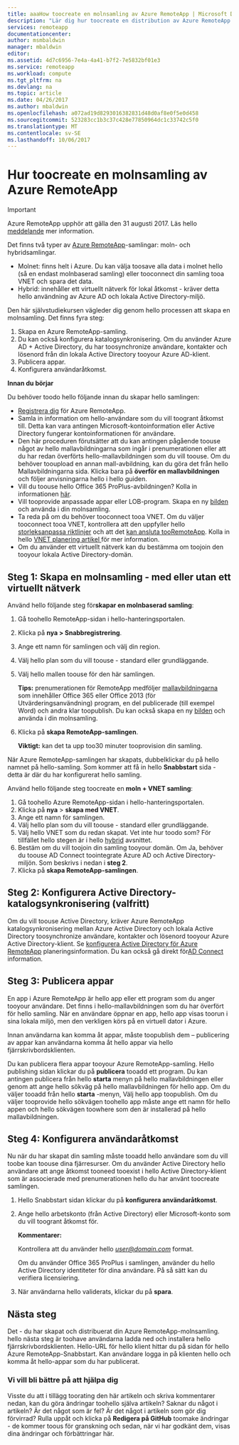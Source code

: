 ```yaml
---
title: aaaHow toocreate en molnsamling av Azure RemoteApp | Microsoft Docs
description: "Lär dig hur toocreate en distribution av Azure RemoteApp som sparar data i hello Azure-molnet."
services: remoteapp
documentationcenter: 
author: msmbaldwin
manager: mbaldwin
editor: 
ms.assetid: 4d7c6956-7e4a-4a41-b7f2-7e5832bf01e3
ms.service: remoteapp
ms.workload: compute
ms.tgt_pltfrm: na
ms.devlang: na
ms.topic: article
ms.date: 04/26/2017
ms.author: mbaldwin
ms.openlocfilehash: a072ad19d8293016382831d48d0af8e0f5e0d458
ms.sourcegitcommit: 523283cc1b3c37c428e77850964dc1c33742c5f0
ms.translationtype: MT
ms.contentlocale: sv-SE
ms.lasthandoff: 10/06/2017
---
```

# <a name="how-toocreate-a-cloud-collection-of-azure-remoteapp"></a>Hur toocreate en molnsamling av Azure RemoteApp
> [!IMPORTANT]
> Azure RemoteApp upphör att gälla den 31 augusti 2017. Läs hello [meddelande](https://go.microsoft.com/fwlink/?linkid=821148) mer information.
> 
> 

Det finns två typer av [Azure RemoteApp](remoteapp-collections.md)-samlingar: moln- och hybridsamlingar. 

* Molnet: finns helt i Azure. Du kan välja toosave alla data i molnet hello (så en endast molnbaserad samling) eller tooconnect din samling tooa VNET och spara det data.   
* Hybrid: innehåller ett virtuellt nätverk för lokal åtkomst - kräver detta hello användning av Azure AD och lokala Active Directory-miljö.

Den här självstudiekursen vägleder dig genom hello processen att skapa en molnsamling. Det finns fyra steg: 

1. Skapa en Azure RemoteApp-samling.
2. Du kan också konfigurera katalogsynkronisering. Om du använder Azure AD + Active Directory, du har toosynchronize användare, kontakter och lösenord från din lokala Active Directory tooyour Azure AD-klient.
3. Publicera appar.
4. Konfigurera användaråtkomst.

**Innan du börjar**

Du behöver toodo hello följande innan du skapar hello samlingen:

* [Registrera dig](https://azure.microsoft.com/services/remoteapp/) för Azure RemoteApp. 
* Samla in information om hello-användare som du vill toogrant åtkomst till. Detta kan vara antingen Microsoft-kontoinformation eller Active Directory fungerar kontoinformationen för användare.
* Den här proceduren förutsätter att du kan antingen pågående toouse något av hello mallavbildningarna som ingår i prenumerationen eller att du har redan överförts hello-mallavbildningen som du vill toouse. Om du behöver tooupload en annan mall-avbildning, kan du göra det från hello Mallavbildningarna sida. Klicka bara på **överför en mallavbildningen** och följer anvisningarna hello i hello guiden. 
* Vill du toouse hello Office 365 ProPlus-avbildningen? Kolla in informationen [här](remoteapp-officesubscription.md).
* Vill tooprovide anpassade appar eller LOB-program. Skapa en ny [bilden](remoteapp-imageoptions.md) och använda i din molnsamling.
* Ta reda på om du behöver tooconnect tooa VNET. Om du väljer tooconnect tooa VNET, kontrollera att den uppfyller hello [storleksanpassa riktlinjer](remoteapp-vnetsizing.md) och att det [kan ansluta tooRemoteApp](remoteapp-vnet.md). Kolla in hello [VNET planering artikel ](remoteapp-planvnet.md)för mer information.
* Om du använder ett virtuellt nätverk kan du bestämma om toojoin den tooyour lokala Active Directory-domän.

## <a name="step-1-create-a-cloud-collection---with-or-without-a-vnet"></a>Steg 1: Skapa en molnsamling - med eller utan ett virtuellt nätverk
Använd hello följande steg för**skapar en molnbaserad samling**:

1. Gå toohello RemoteApp-sidan i hello-hanteringsportalen.
2. Klicka på **nya > Snabbregistrering**.
3. Ange ett namn för samlingen och välj din region.
4. Välj hello plan som du vill toouse - standard eller grundläggande.
5. Välj hello mallen toouse för den här samlingen. 
   
    **Tips:** prenumerationen för RemoteApp medföljer [mallavbildningarna](remoteapp-images.md) som innehåller Office 365 eller Office 2013 (för Utvärderingsanvändning) program, en del publicerade (till exempel Word) och andra klar toopublish. Du kan också skapa en ny [bilden](remoteapp-imageoptions.md) och använda i din molnsamling.
6. Klicka på **skapa RemoteApp-samlingen**.
   
    **Viktigt:** kan det ta upp too30 minuter tooprovision din samling.

När Azure RemoteApp-samlingen har skapats, dubbelklickar du på hello namnet på hello-samling. Som kommer att få in hello **Snabbstart** sida - detta är där du har konfigurerat hello samling.

Använd hello följande steg toocreate en **moln + VNET samling**:

1. Gå toohello Azure RemoteApp-sidan i hello-hanteringsportalen.
2. Klicka på **nya** > **skapa med VNET**.
3. Ange ett namn för samlingen.
4. Välj hello plan som du vill toouse - standard eller grundläggande.
5. Välj hello VNET som du redan skapat. Vet inte hur toodo som? För tillfället hello stegen är i hello [hybrid](remoteapp-create-hybrid-deployment.md) avsnittet.
6. Bestäm om du vill toojoin din samling tooyour domän. Om Ja, behöver du toouse AD Connect toointegrate Azure AD och Active Directory-miljön. Som beskrivs i nedan i **steg 2**.
7. Klicka på **skapa RemoteApp-samlingen**.

## <a name="step-2-configure-active-directory-directory-synchronization-optional"></a>Steg 2: Konfigurera Active Directory-katalogsynkronisering (valfritt)
Om du vill toouse Active Directory, kräver Azure RemoteApp katalogsynkronisering mellan Azure Active Directory och lokala Active Directory toosynchronize användare, kontakter och lösenord tooyour Azure Active Directory-klient. Se [konfigurera Active Directory för Azure RemoteApp](remoteapp-ad.md) planeringsinformation. Du kan också gå direkt för[AD Connect](https://blogs.technet.microsoft.com/enterprisemobility/2014/08/04/connecting-ad-and-azure-ad-only-4-clicks-with-azure-ad-connect/) information.

## <a name="step-3-publish-apps"></a>Steg 3: Publicera appar
En app i Azure RemoteApp är hello app eller ett program som du anger tooyour användare. Det finns i hello-mallavbildningen som du har överfört för hello samling. När en användare öppnar en app, hello app visas toorun i sina lokala miljö, men den verkligen körs på en virtuell dator i Azure. 

Innan användarna kan komma åt appar, måste toopublish dem – publicering av appar kan användarna komma åt hello appar via hello fjärrskrivbordsklienten.

Du kan publicera flera appar tooyour Azure RemoteApp-samling. Hello publishing sidan klickar du på **publicera** tooadd ett program. Du kan antingen publicera från hello **starta** menyn på hello mallavbildningen eller genom att ange hello sökväg på hello mallavbildningen för hello app. Om du väljer tooadd från hello **starta** -menyn, Välj hello app toopublish. Om du väljer tooprovide hello sökvägen toohello app måste ange ett namn för hello appen och hello sökvägen toowhere som den är installerad på hello mallavbildningen.

## <a name="step-4-configure-user-access"></a>Steg 4: Konfigurera användaråtkomst
Nu när du har skapat din samling måste tooadd hello användare som du vill toobe kan toouse dina fjärresurser. Om du använder Active Directory hello användare att ange åtkomst tooneed tooexist i hello Active Directory-klient som är associerade med prenumerationen hello du har använt toocreate samlingen.

1. Hello Snabbstart sidan klickar du på **konfigurera användaråtkomst**. 
2. Ange hello arbetskonto (från Active Directory) eller Microsoft-konto som du vill toogrant åtkomst för.
   
   **Kommentarer:** 
   
   Kontrollera att du använder hello  *user@domain.com*  format.
   
   Om du använder Office 365 ProPlus i samlingen, använder du hello Active Directory identiteter för dina användare. På så sätt kan du verifiera licensiering. 
3. När användarna hello validerats, klickar du på **spara**.

## <a name="next-steps"></a>Nästa steg
Det - du har skapat och distribuerat din Azure RemoteApp-molnsamling. hello nästa steg är toohave användarna ladda ned och installera hello fjärrskrivbordsklienten. Hello-URL för hello klient hittar du på sidan för hello Azure RemoteApp-Snabbstart. Kan användare logga in på klienten hello och komma åt hello-appar som du har publicerat.

### <a name="help-us-help-you"></a>Vi vill bli bättre på att hjälpa dig
Visste du att i tillägg toorating den här artikeln och skriva kommentarer nedan, kan du göra ändringar toohello själva artikeln? Saknar du något i artikeln? Är det något som är fel? Är det något i artikeln som gör dig förvirrad? Rulla uppåt och klicka på **Redigera på GitHub** toomake ändringar - de kommer toous för granskning och sedan, när vi har godkänt dem, visas dina ändringar och förbättringar här.

